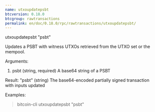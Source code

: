 ```yaml
---
name: utxoupdatepsbt
btcversion: 0.18.0
btcgroup: rawtransactions
permalink: en/doc/0.18.0/rpc/rawtransactions/utxoupdatepsbt/
---
```


utxoupdatepsbt "psbt"

Updates a PSBT with witness UTXOs retrieved from the UTXO set or the mempool.

Arguments:
1. psbt    (string, required) A base64 string of a PSBT

Result:
  "psbt"          (string) The base64-encoded partially signed transaction with inputs updated

Examples:
> bitcoin-cli utxoupdatepsbt "psbt"



